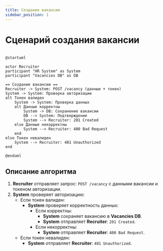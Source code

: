 ```yaml
---
title: Создание вакансии
sidebar_position: 1
---
```


# Сценарий создания вакансии

```plantuml

@startuml

actor Recruiter
participant "HR System" as System
participant "Vacancies DB" as DB

== Создание вакансии ==
Recruiter -> System: POST /vacancy (данные + токен)
System -> System: Проверка авторизации
alt Токен валиден
    System -> System: Проверка данных
    alt Данные корректны
        System -> DB: Сохранение вакансии
        DB --> System: Подтверждение
        System --> Recruiter: 201 Created
    else Данные некорректны
        System --> Recruiter: 400 Bad Request
    end
else Токен невалиден
    System --> Recruiter: 401 Unauthorized
end

@enduml
```

## Описание алгоритма

1. **Recruiter** отправляет запрос: `POST /vacancy` с данными вакансии и токеном авторизации.
2. **System** проверяет авторизацию:
   * Если токен валиден:
     * **System** проверяет корректность данных:
       * Если корректны:
         * **System** сохраняет вакансию в **Vacancies DB**.
         * **System** отправляет **Recruiter**: `201 Created`.
       * Если некорректны:
         * **System** отправляет **Recruiter**: `400 Bad Request`.
   * Если токен невалиден:
     * **System** отправляет **Recruiter**: `401 Unauthorized`.
